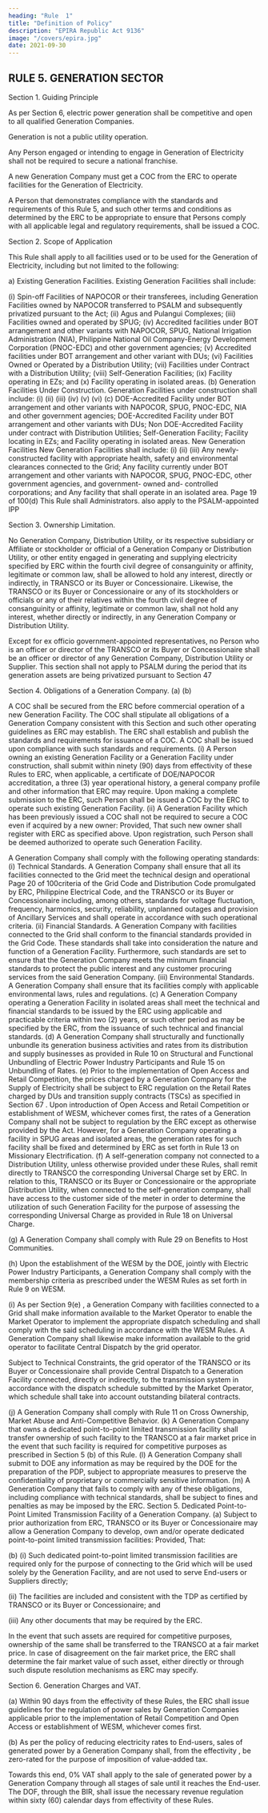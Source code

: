 ```yaml
---
heading: "Rule  1"
title: "Definition of Policy"
description: "EPIRA Republic Act 9136"
image: "/covers/epira.jpg"
date: 2021-09-30
---
```



## RULE 5. GENERATION SECTOR

Section 1. Guiding Principle

As per Section 6, electric power generation<!-- , a business affected with public interest, --> shall be competitive and open to all qualified Generation Companies. 

Generation is not a public utility operation. 

Any Person engaged or intending to engage in Generation of Electricity shall not be required to secure a national franchise.

A new Generation Company must get a COC from the ERC to operate facilities for the Generation of Electricity. 

A Person that demonstrates compliance with the standards and requirements of this Rule 5, and such
other terms and conditions as determined by the ERC to be appropriate to
ensure that Persons comply with all applicable legal and regulatory
requirements, shall be issued a COC.

Section 2. Scope of Application

This Rule shall apply to all facilities used or to be used for the Generation of Electricity, including but not limited to the following:

a)
Existing Generation Facilities.
Existing Generation Facilities shall include:

(i)
Spin-off Facilities of NAPOCOR or their transferees, including
Generation Facilities owned by NAPOCOR transferred to PSALM and
subsequently privatized pursuant to the Act;
(ii)
Agus and Pulangui Complexes;
(iii) Facilities owned and operated by SPUG;
(iv)
Accredited facilities under BOT arrangement and other variants
with NAPOCOR, SPUG, National Irrigation Administration (NIA),
Philippine
National
Oil
Company-Energy
Development
Corporation (PNOC-EDC) and other government agencies;
(v)
Accredited facilities under BOT arrangement and other variant
with DUs;
(vi)
Facilities Owned or Operated by a Distribution Utility;
(vii) Facilities under Contract with a Distribution Utility;
(viii) Self-Generation Facilities;
(ix)
Facility operating in EZs; and
(x)
Facility operating in isolated areas.
(b)
Generation Facilities Under Construction.
Generation Facilities under construction shall include:
(i)
(ii)
(iii)
(iv)
(v)
(vi)
(c)
DOE-Accredited Facility under BOT arrangement and other
variants with NAPOCOR, SPUG, PNOC-EDC, NIA and other
government agencies;
DOE-Accredited Facility under BOT arrangement and other
variants with DUs;
Non DOE-Accredited Facility under contract with Distribution
Utilities;
Self-Generation Facility;
Facility locating in EZs; and
Facility operating in isolated areas.
New Generation Facilities
New Generation Facilities shall include:
(i)
(ii)
(iii)
Any newly-constructed facility with appropriate health, safety
and environmental clearances connected to the Grid;
Any facility currently under BOT arrangement and other
variants with NAPOCOR, SPUG, PNOC-EDC, other government
agencies, and government- owned and- controlled corporations;
and
Any facility that shall operate in an isolated area.
Page 19 of 100(d)
This Rule shall
Administrators.
also
apply
to
the
PSALM-appointed
IPP

Section 3. Ownership Limitation.

No Generation Company, Distribution Utility, or its respective subsidiary or Affiliate or stockholder or official of a Generation Company or Distribution Utility, or other entity engaged in generating and supplying electricity
specified by ERC within the fourth civil degree of consanguinity or affinity,
legitimate or common law, shall be allowed to hold any interest, directly or
indirectly, in TRANSCO or its Buyer or Concessionaire. Likewise, the
TRANSCO or its Buyer or Concessionaire or any of its stockholders or
officials or any of their relatives within the fourth civil degree of
consanguinity or affinity, legitimate or common law, shall not hold any
interest, whether directly or indirectly, in any Generation Company or
Distribution Utility.

Except for ex officio government-appointed representatives, no Person who is an officer or director of the TRANSCO or
its Buyer or Concessionaire shall be an officer or director of any Generation
Company, Distribution Utility or Supplier. This section shall not apply to
PSALM during the period that its generation assets are being privatized
pursuant to Section 47

Section 4. Obligations of a Generation Company.
(a)
(b)

A COC shall be secured from the ERC before commercial operation of
a new Generation Facility. The COC shall stipulate all obligations of a
Generation Company consistent with this Section and such other
operating guidelines as ERC may establish. The ERC shall establish
and publish the standards and requirements for issuance of a COC.
A COC shall be issued upon compliance with such standards and
requirements.
(i) A Person owning an existing Generation Facility or a Generation
Facility under construction, shall submit within ninety (90)
days from effectivity of these Rules to ERC, when applicable, a
certificate of DOE/NAPOCOR accreditation, a three (3) year
operational history, a general company profile and other
information that ERC may require. Upon making a complete
submission to the ERC, such Person shall be issued a COC by
the ERC to operate such existing Generation Facility.
(ii) A Generation Facility which has been previously issued a COC
shall not be required to secure a COC even if acquired by a new
owner: Provided, That such new owner shall register with ERC
as specified above. Upon registration, such Person shall be
deemed authorized to operate such Generation Facility.

A Generation Company shall comply with the following operating
standards:
(i)
Technical Standards.
A Generation Company shall ensure that all its facilities
connected to the Grid meet the technical design and operational
Page 20 of 100criteria of the Grid Code and Distribution Code promulgated by
ERC, Philippine Electrical Code, and the TRANSCO or its Buyer
or Concessionaire including, among others, standards for
voltage fluctuation, frequency, harmonics, security, reliability,
unplanned outages and provision of Ancillary Services and shall
operate in accordance with such operational criteria.
(ii)
Financial Standards.
A Generation Company with facilities connected to the Grid
shall conform to the financial standards provided in the Grid
Code. These standards shall take into consideration the nature
and function of a Generation Facility. Furthermore, such
standards are set to ensure that the Generation Company
meets the minimum financial standards to protect the public
interest and any customer procuring services from the said
Generation Company.
(iii)
Environmental Standards.
A Generation Company shall ensure that its facilities comply
with applicable environmental laws, rules and regulations.
(c) A Generation Company operating a Generation Facility in isolated
areas shall meet the technical and financial standards to be issued by
the ERC using applicable and practicable criteria within two (2) years,
or such other period as may be specified by the ERC, from the
issuance of such technical and financial standards.
(d) A Generation Company shall structurally and functionally unbundle
its generation business activities and rates from its distribution and
supply businesses as provided in Rule 10 on Structural and
Functional Unbundling of Electric Power Industry Participants and
Rule 15 on Unbundling of Rates.
(e) Prior to the implementation of Open Access and Retail Competition,
the prices charged by a Generation Company for the Supply of
Electricity shall be subject to ERC regulation on the Retail Rates
charged by DUs and transition supply contracts
(TSCs) as specified in Section 67 .
Upon introduction of Open Access and Retail Competition or
establishment of WESM, whichever comes first, the rates of a
Generation Company shall not be subject to regulation by the ERC
except as otherwise provided by the Act.
However, for a Generation Company operating a facility in SPUG areas
and isolated areas, the generation rates for such facility shall be fixed
and determined by ERC as set forth in Rule 13 on Missionary
Electrification.
(f) A self-generation company not connected to a Distribution Utility,
unless otherwise provided under these Rules, shall remit directly to
TRANSCO the corresponding Universal Charge set by ERC.
In relation to this, TRANSCO or its Buyer or Concessionaire or the
appropriate Distribution Utility, when connected to the self-generation
company, shall have access to the customer side of the meter in order
to determine the utilization of such Generation Facility for the
purpose of assessing the corresponding Universal Charge as provided
in Rule 18 on Universal Charge.

(g) A Generation Company shall comply with Rule 29 on Benefits to Host
Communities.

(h) Upon the establishment of the WESM by the DOE, jointly with
Electric Power Industry Participants, a Generation Company shall
comply with the membership criteria as prescribed under the WESM
Rules as set forth in Rule 9 on WESM.

(i) As per Section 9(e) , a Generation Company with
facilities connected to a Grid shall make information available to the
Market Operator to enable the Market Operator to implement the
appropriate dispatch scheduling and shall comply with the said
scheduling in accordance with the WESM Rules. A Generation
Company shall likewise make information available to the grid
operator to facilitate Central Dispatch by the grid operator. 

Subject to Technical Constraints, the grid operator of the TRANSCO or its Buyer
or Concessionaire shall provide Central Dispatch to a Generation
Facility connected, directly or indirectly, to the transmission system in
accordance with the dispatch schedule submitted by the Market
Operator, which schedule shall take into account outstanding
bilateral contracts.

(j) A Generation Company shall comply with Rule 11 on Cross
Ownership, Market Abuse and Anti-Competitive Behavior.
(k) A Generation Company that owns a dedicated point-to-point limited
transmission facility shall transfer ownership of such facility to the
TRANSCO at a fair market price in the event that such facility is
required for competitive purposes as prescribed in Section 5 (b) of this
Rule.
(l) A Generation Company shall submit to DOE any information as may
be required by the DOE for the preparation of the PDP, subject to
appropriate measures to preserve the confidentiality of proprietary or
commercially sensitive information.
(m) A Generation Company that fails to comply with any of these
obligations, including compliance with technical standards, shall be
subject to fines and penalties as may be imposed by the ERC.
Section 5. Dedicated Point-to-Point Limited Transmission Facility of a
Generation Company.
(a)
Subject to prior authorization from ERC, TRANSCO or its Buyer or
Concessionaire may allow a Generation Company to develop, own
and/or operate dedicated point-to-point limited transmission
facilities: Provided, That:


(b)
(i) Such dedicated point-to-point limited transmission facilities are
required only for the purpose of connecting to the Grid which
will be used solely by the Generation Facility, and are not used
to serve End-users or Suppliers directly;

(ii) The facilities are included and consistent with the TDP as
certified by TRANSCO or its Buyer or Concessionaire; and

(iii) Any other documents that may be required by the ERC.

In the event that such assets are required for competitive purposes, ownership of the same shall be transferred to the TRANSCO at a fair market price. In case of disagreement on the fair market price, the
ERC shall determine the fair market value of such asset, either directly
or through such dispute resolution mechanisms as ERC may specify.

Section 6. Generation Charges and VAT.

(a) Within 90 days from the effectivity of these Rules, the ERC shall issue guidelines for the regulation of power sales by Generation Companies applicable prior to the implementation of Retail
Competition and Open Access or establishment of WESM, whichever
comes first.

(b) As per the policy of reducing electricity rates to End-users, sales of generated power by a Generation Company shall, from the effectivity , be zero-rated for the purpose of imposition of
value-added tax. 

Towards this end, 0% VAT shall apply to the sale of generated power by a Generation Company through all stages of sale until it reaches the End-user. The DOF, through the BIR, shall issue the necessary revenue regulation
within sixty (60) calendar days from effectivity of these Rules.

